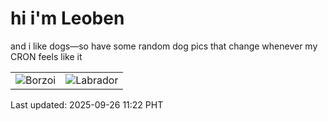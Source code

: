 # hi i'm Leoben

and i like dogs—so have some random dog pics that change whenever my CRON feels like it

|  |  |
|--------|----------|
| ![Borzoi](https://random-dog-vercel.vercel.app/api/random-borzoi?v=1758856951) | ![Labrador](https://random-dog-vercel.vercel.app/api/random-labrador?v=1758856951) |

Last updated: 2025-09-26 11:22 PHT
